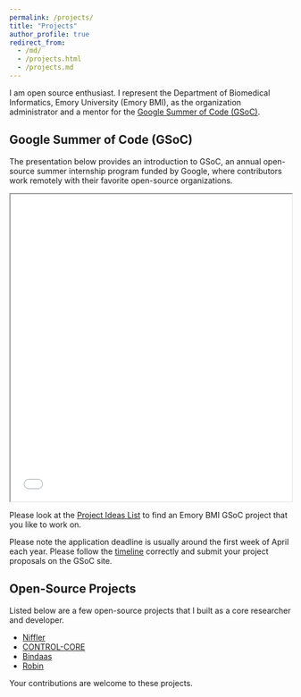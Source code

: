 ```yaml
---
permalink: /projects/
title: "Projects"
author_profile: true
redirect_from: 
  - /md/
  - /projects.html
  - /projects.md
---
```


I am open source enthusiast. I represent the Department of Biomedical Informatics, Emory University (Emory BMI), as the organization administrator and a mentor for the [Google Summer of Code (GSoC)](https://summerofcode.withgoogle.com/). 

## Google Summer of Code (GSoC)

The presentation below provides an introduction to GSoC, an annual open-source summer internship program funded by Google, where contributors work remotely with their favorite open-source organizations.

<iframe src="../files/GSoC.pdf" width="100%" height="550px"></iframe>

Please look at the [Project Ideas List](https://github.com/NISYSLAB/Emory-BMI-GSoC/) to find an Emory BMI GSoC project that you like to work on.

Please note the application deadline is usually around the first week of April each year. Please follow the [timeline](https://developers.google.com/open-source/gsoc/timeline) correctly and submit your project proposals on the GSoC site.


## Open-Source Projects

Listed below are a few open-source projects that I built as a core researcher and developer.

* [Niffler](https://github.com/Emory-HITI/Niffler/)
* [CONTROL-CORE](https://github.com/ControlCore-Project/)
* [Bindaas](https://github.com/sharmalab/bindaas)
* [Robin](https://github.com/pradeeban/robin)

Your contributions are welcome to these projects.